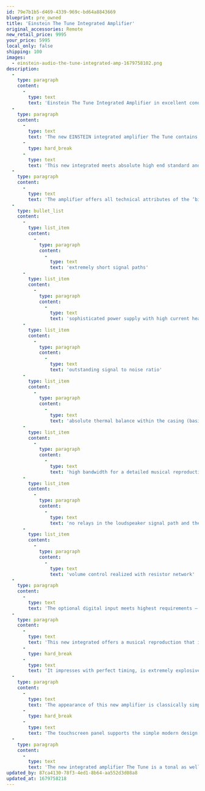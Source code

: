 ```yaml
---
id: 79e7b1b5-d469-4339-969c-bd64a8843669
blueprint: pre_owned
title: 'Einstein The Tune Integrated Amplifier'
original_accessories: Remote
new_retail_price: 9995
your_price: 5995
local_only: false
shipping: 100
images:
  - einstein-audio-the-tune-integrated-amp-1679758102.png
description:
  -
    type: paragraph
    content:
      -
        type: text
        text: 'Einstein The Tune Integrated Amplifier in excellent condition - no original box and packing. Unit sold as new for $9,995.00'
  -
    type: paragraph
    content:
      -
        type: text
        text: 'The new EINSTEIN integrated amplifier The Tune contains all our experience in analog design and digital technique.'
      -
        type: hard_break
      -
        type: text
        text: 'This new integrated meets absolute high end standard and is the perfect control center for digital media. It is a unique Einstein product that is exemplary for the sound and circuit philosophy that made Einstein a company with international reputation and worldwide approval.'
  -
    type: paragraph
    content:
      -
        type: text
        text: 'The amplifier offers all technical attributes of the ‘big’ Einstein amplifiers:'
  -
    type: bullet_list
    content:
      -
        type: list_item
        content:
          -
            type: paragraph
            content:
              -
                type: text
                text: 'extremely short signal paths'
      -
        type: list_item
        content:
          -
            type: paragraph
            content:
              -
                type: text
                text: 'sophisticated power supply with high current headroom'
      -
        type: list_item
        content:
          -
            type: paragraph
            content:
              -
                type: text
                text: 'outstanding signal to noise ratio'
      -
        type: list_item
        content:
          -
            type: paragraph
            content:
              -
                type: text
                text: 'absolute thermal balance within the casing (basic for high life expectancy and optimal function of electric parts)'
      -
        type: list_item
        content:
          -
            type: paragraph
            content:
              -
                type: text
                text: 'high bandwidth for a detailed musical reproduction without phase problems'
      -
        type: list_item
        content:
          -
            type: paragraph
            content:
              -
                type: text
                text: 'no relays in the loudspeaker signal path and therefore no limits in dynamics'
      -
        type: list_item
        content:
          -
            type: paragraph
            content:
              -
                type: text
                text: 'volume control realized with resistor network'
  -
    type: paragraph
    content:
      -
        type: text
        text: 'The optional digital input meets highest requirements – it is a genuine little brother of the one in the reference CD Player EINSTEIN The Source.For all analog lovers The Tune offers an integrated phono preamplifier. It is suitable for MM as well as high output MC cartridges.'
  -
    type: paragraph
    content:
      -
        type: text
        text: 'This new integrated offers a musical reproduction that is exemplary for all EINSTEIN products.'
      -
        type: hard_break
      -
        type: text
        text: 'It impresses with perfect timing, is extremely explosive and dynamic and offers a fantastic three dimensional and focused tonal image. The musical authority as well as the musical flow of The Tune are convincing. It is perfection in the complete frequency range – a typical EINSTEIN design.'
  -
    type: paragraph
    content:
      -
        type: text
        text: 'The appearance of this new amplifier is classically simple and elegant looking, while functional – in typical Einstein style. Once more our designer has set standards. This low resonance casing is not only good looking and acoustically fantastic but also a bargain. According to Mies van der Rohe: ‚Less is more‘.The remote control which comes with The Tune is a custom made design piece and again a real EINSTEIN product with the basic functions for input selection and volume control.'
      -
        type: hard_break
      -
        type: text
        text: 'The touchscreen panel supports the simple modern design and allows operation without remote control.'
  -
    type: paragraph
    content:
      -
        type: text
        text: 'The new integrated amplifier The Tune is a tonal as well as optical synthesis of both the legendary EINSTEIN amplifier from the 1990s and the EINSTEIN tube amplifiers. A perfect entrance to the absolute musical!'
updated_by: 87ca4130-78f3-4ed1-8b64-aa552d3d08a8
updated_at: 1679758218
---
```

